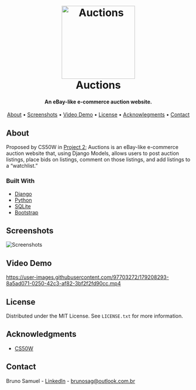 
<h1 align="center">
    <br>
    <a href="#">
        <img src="https://user-images.githubusercontent.com/97703272/179207588-9b1a45e7-1f96-4132-888b-5726c74f2855.png" alt="Auctions" width="200">
    </a>
    <br>
    Auctions
    <br>
</h1>

<h4 align="center">An eBay-like e-commerce auction website.</h4>

<p align="center">
    <a href="#about">About</a> •
    <a href="#screenshots">Screenshots</a> •
    <a href="#video-demo">Video Demo</a> •
    <a href="#license">License</a> •
    <a href="#acknowledgments">Acknowlegments</a> •
    <a href="#contact">Contact</a>
</p>


## About

Proposed by CS50W in [Project 2](https://cs50.harvard.edu/web/2020/projects/2/commerce/); Auctions is an eBay-like e-commerce auction website that, using Django Models, allows users to post auction listings, place bids on listings, comment on those listings, and add listings to a “watchlist.”


### Built With

* [Django](https://www.djangoproject.com/)
* [Python](https://www.python.org/)
* [SQLite](https://www.sqlite.org/index.html)
* [Bootstrap](https://getbootstrap.com/)


## Screenshots

![Screenshots](https://user-images.githubusercontent.com/97703272/179216665-e80ebdba-8a20-4f19-82d2-ce9751f0cdb9.png)


## Video Demo

https://user-images.githubusercontent.com/97703272/179208293-8a5ad071-0250-42c3-af82-3bf2f2fd90cc.mp4


## License

Distributed under the MIT License. See `LICENSE.txt` for more information.


## Acknowledgments

* [CS50W](https://cs50.harvard.edu/web/2020/)


## Contact

Bruno Samuel - [LinkedIn](https://www.linkedin.com/in/brunosag/) - brunosag@outlook.com.br
